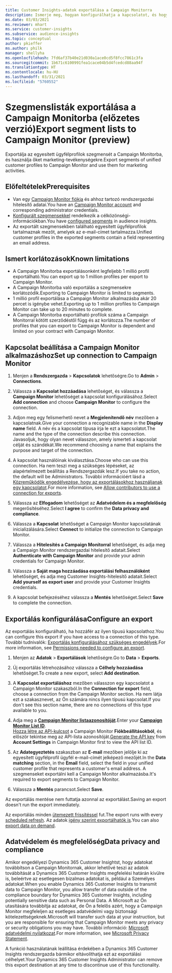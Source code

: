 ```yaml
---
title: Customer Insights-adatok exportálása a Campaign Monitorra
description: Ismerje meg, hogyan konfigurálhatja a kapcsolatot, és hogyan exportálhatja a Campaign Monitorba.
ms.date: 03/03/2021
ms.reviewer: mhart
ms.service: customer-insights
ms.subservice: audience-insights
ms.topic: conceptual
author: pkieffer
ms.author: philk
manager: shellyha
ms.openlocfilehash: 7fd6af37b40e21d030a1ace0cd5f8fcc7861c3fa
ms.sourcegitcommit: 1b671c6100991fea1cace04b5d4fcedcd88aa94f
ms.translationtype: HT
ms.contentlocale: hu-HU
ms.lasthandoff: 03/31/2021
ms.locfileid: "5760552"
---
```

# <a name="export-segment-lists-to-campaign-monitor-preview"></a><span data-ttu-id="d4c7c-103">Szegmenslisták exportálása a Campaign Monitorba (előzetes verzió)</span><span class="sxs-lookup"><span data-stu-id="d4c7c-103">Export segment lists to Campaign Monitor (preview)</span></span>

<span data-ttu-id="d4c7c-104">Exportálja az egyesített ügyfélprofilok szegmensét a Campaign Monitorba, és használja őket marketing-tevékenységekre.</span><span class="sxs-lookup"><span data-stu-id="d4c7c-104">Export segments of unified customer profiles to Campaign Monitor and use them for marketing activities.</span></span>

## <a name="prerequisites"></a><span data-ttu-id="d4c7c-105">Előfeltételek</span><span class="sxs-lookup"><span data-stu-id="d4c7c-105">Prerequisites</span></span>

-   <span data-ttu-id="d4c7c-106">Van egy [Campaign Monitor fiókja](https://www.campaignmonitor.com/) és ahhoz tartozó rendszergazdai hitelesítő adatai.</span><span class="sxs-lookup"><span data-stu-id="d4c7c-106">You have an [Campaign Monitor account](https://www.campaignmonitor.com/) and corresponding administrator credentials.</span></span>
-   <span data-ttu-id="d4c7c-107">[Konfigurált szegmensekkel](segments.md) rendelkezik a célközönségi-információkban.</span><span class="sxs-lookup"><span data-stu-id="d4c7c-107">You have [configured segments](segments.md) in audience insights.</span></span>
-   <span data-ttu-id="d4c7c-108">Az exportált szegmensekben található egyesített ügyfélprofilok tartalmaznak mezőt, amelyek az e-mail-címet tartalmazza.</span><span class="sxs-lookup"><span data-stu-id="d4c7c-108">Unified customer profiles in the exported segments contain a field representing an email address.</span></span>

## <a name="known-limitations"></a><span data-ttu-id="d4c7c-109">Ismert korlátozások</span><span class="sxs-lookup"><span data-stu-id="d4c7c-109">Known limitations</span></span>

- <span data-ttu-id="d4c7c-110">A Campaign Monitorba exportálásonként legfeljebb 1 millió profil exportálható.</span><span class="sxs-lookup"><span data-stu-id="d4c7c-110">You can export up to 1 million profiles per export to Campaign Monitor.</span></span>
- <span data-ttu-id="d4c7c-111">A Campaign Monitorba való exportálás a szegmensekre korlátozódik.</span><span class="sxs-lookup"><span data-stu-id="d4c7c-111">Exporting to Campaign Monitor is limited to segments.</span></span>
- <span data-ttu-id="d4c7c-112">1 millió profil exportálása a Campaign Monitor alkalmazásba akár 20 percet is igénybe vehet.</span><span class="sxs-lookup"><span data-stu-id="d4c7c-112">Exporting up to 1 million profiles to Campaign Monitor can take up to 20 minutes to complete.</span></span> 
- <span data-ttu-id="d4c7c-113">A Campaign Monitorba exportálható profilok száma a Campaign Monitorral kötött szerződéstől függ és az korlátozza.</span><span class="sxs-lookup"><span data-stu-id="d4c7c-113">The number of profiles that you can export to Campaign Monitor is dependent and limited on your contract with Campaign Monitor.</span></span>

## <a name="set-up-connection-to-campaign-monitor"></a><span data-ttu-id="d4c7c-114">Kapcsolat beállítása a Campaign Monitor alkalmazáshoz</span><span class="sxs-lookup"><span data-stu-id="d4c7c-114">Set up connection to Campaign Monitor</span></span>

1. <span data-ttu-id="d4c7c-115">Menjen a **Rendszergazda** > **Kapcsolatok** lehetőségre.</span><span class="sxs-lookup"><span data-stu-id="d4c7c-115">Go to **Admin** > **Connections**.</span></span>

1. <span data-ttu-id="d4c7c-116">Válassza a **Kapcsolat hozzáadása** lehetőséget, és válassza a **Campaign Monitor** lehetőséget a kapcsolat konfigurálásához.</span><span class="sxs-lookup"><span data-stu-id="d4c7c-116">Select **Add connection** and choose **Campaign Monitor** to configure the connection.</span></span>

1. <span data-ttu-id="d4c7c-117">Adjon meg egy felismerhető nevet a **Megjelenítendő név** mezőben a kapcsolatnak.</span><span class="sxs-lookup"><span data-stu-id="d4c7c-117">Give your connection a recognizable name in the **Display name** field.</span></span> <span data-ttu-id="d4c7c-118">A név és a kapcsolat típusa írja le ezt a kapcsolatot.</span><span class="sxs-lookup"><span data-stu-id="d4c7c-118">The name and the type of the connection describe this connection.</span></span> <span data-ttu-id="d4c7c-119">Javasoljuk, hogy olyan nevet válasszon, amely ismerteti a kapcsolat célját és szándékát.</span><span class="sxs-lookup"><span data-stu-id="d4c7c-119">We recommend choosing a name that explains the purpose and target of the connection.</span></span>

1. <span data-ttu-id="d4c7c-120">A kapcsolat használóinak kiválasztása.</span><span class="sxs-lookup"><span data-stu-id="d4c7c-120">Choose who can use this connection.</span></span> <span data-ttu-id="d4c7c-121">Ha nem teszi meg a szükséges lépéseket, az alapértelmezett beállítás a Rendszergazdák lesz.</span><span class="sxs-lookup"><span data-stu-id="d4c7c-121">If you take no action, the default will be Administrators.</span></span> <span data-ttu-id="d4c7c-122">További információért lásd a [Közreműködők engedélyezése, hogy az exportálásokhoz használjanak egy kapcsolatot](connections.md#allow-contributors-to-use-a-connection-for-exports).</span><span class="sxs-lookup"><span data-stu-id="d4c7c-122">For more information, see [Allow contributors to use a connection for exports](connections.md#allow-contributors-to-use-a-connection-for-exports).</span></span>

1. <span data-ttu-id="d4c7c-123">Válassza az **Elfogadom** lehetőséget az **Adatvédelem és a megfelelőség** megerősítéséhez.</span><span class="sxs-lookup"><span data-stu-id="d4c7c-123">Select **I agree** to confirm the **Data privacy and compliance**.</span></span>

1. <span data-ttu-id="d4c7c-124">Válassza a **Kapcsolat** lehetőséget a Campaign Monitor kapcsolatának inicializálására.</span><span class="sxs-lookup"><span data-stu-id="d4c7c-124">Select **Connect** to initialize the connection to Campaign Monitor.</span></span>

1. <span data-ttu-id="d4c7c-125">Válassza a **Hitelesítés a Campaign Monitorral** lehetőséget, és adja meg a Campaign Monitor rendszergazdai hitelesítő adatait.</span><span class="sxs-lookup"><span data-stu-id="d4c7c-125">Select **Authenticate with Campaign Monitor** and provide your admin credentials for Campaign Monitor.</span></span>

1. <span data-ttu-id="d4c7c-126">Válassza a **Saját maga hozzáadása exportálási felhasználóként** lehetőséget, és adja meg Customer Insights-hitelesítő adatait.</span><span class="sxs-lookup"><span data-stu-id="d4c7c-126">Select **Add yourself as export user** and provide your Customer Insights credentials.</span></span>

1. <span data-ttu-id="d4c7c-127">A kapcsolat befejezéséhez válassza a **Mentés** lehetőséget.</span><span class="sxs-lookup"><span data-stu-id="d4c7c-127">Select **Save** to complete the connection.</span></span>

## <a name="configure-an-export"></a><span data-ttu-id="d4c7c-128">Exportálás konfigurálása</span><span class="sxs-lookup"><span data-stu-id="d4c7c-128">Configure an export</span></span>

<span data-ttu-id="d4c7c-129">Az exportálás konfigurálható, ha hozzáfér az ilyen típusú kapcsolathoz.</span><span class="sxs-lookup"><span data-stu-id="d4c7c-129">You can configure this export if you have access to a connection of this type.</span></span> <span data-ttu-id="d4c7c-130">További tudnivalók: [Exportálás konfigurálásához szükséges engedélyek](export-destinations.md#set-up-a-new-export).</span><span class="sxs-lookup"><span data-stu-id="d4c7c-130">For more information, see [Permissions needed to configure an export](export-destinations.md#set-up-a-new-export).</span></span>

1. <span data-ttu-id="d4c7c-131">Menjen az **Adatok** > **Exportálások** lehetőségre.</span><span class="sxs-lookup"><span data-stu-id="d4c7c-131">Go to **Data** > **Exports**.</span></span>

1. <span data-ttu-id="d4c7c-132">Új exportálás létrehozásához válassza a **Célhely hozzáadása** lehetőséget.</span><span class="sxs-lookup"><span data-stu-id="d4c7c-132">To create a new export, select **Add destination**.</span></span>

1. <span data-ttu-id="d4c7c-133">A **Kapcsolat exportáláshoz** mezőben válasszon egy kapcsolatot a Campaign Monitor szakaszból.</span><span class="sxs-lookup"><span data-stu-id="d4c7c-133">In the **Connection for export** field, choose a connection from the Campaign Monitor section.</span></span> <span data-ttu-id="d4c7c-134">Ha nem látja ezt a szakasznevet, az Ön számára nincs ilyen típusú kapcsolat.</span><span class="sxs-lookup"><span data-stu-id="d4c7c-134">If you don't see this section name, there are no connections of this type available to you.</span></span>

1. <span data-ttu-id="d4c7c-135">Adja meg a [**Campaign Monitor listaazonosítóját**](https://www.campaignmonitor.com/api/getting-started/#your-list-id).</span><span class="sxs-lookup"><span data-stu-id="d4c7c-135">Enter your [**Campaign Monitor List ID**](https://www.campaignmonitor.com/api/getting-started/#your-list-id).</span></span>    
   <span data-ttu-id="d4c7c-136">[Hozza létre az API-kulcsot](https://www.campaignmonitor.com/api/getting-started/) a Campaign Monitor **Fiókbeállításokból**, és először tekintse meg az API-lista azonosítóját.</span><span class="sxs-lookup"><span data-stu-id="d4c7c-136">[Generate the API key](https://www.campaignmonitor.com/api/getting-started/) from **Account Settings** in Campaign Monitor first to view the API list ID.</span></span>  

3. <span data-ttu-id="d4c7c-137">Az **Adategyeztetés** szakaszban az **E-mail** mezőben jelölje ki az egyesített ügyfélprofil ügyfél e-mail-címét jelképező mezőjét.</span><span class="sxs-lookup"><span data-stu-id="d4c7c-137">In the **Data matching** section, in the **Email** field, select the field in your unified customer profile that represents a customer's email address.</span></span> <span data-ttu-id="d4c7c-138">A szegmenseket exportálni kell a Campaign Monitor alkalmazásba.</span><span class="sxs-lookup"><span data-stu-id="d4c7c-138">It's required to export segments to Campaign Monitor.</span></span>

1. <span data-ttu-id="d4c7c-139">Válassza a **Mentés** parancsot.</span><span class="sxs-lookup"><span data-stu-id="d4c7c-139">Select **Save**.</span></span>

<span data-ttu-id="d4c7c-140">Az exportálás mentése nem futtatja azonnal az exportálást.</span><span class="sxs-lookup"><span data-stu-id="d4c7c-140">Saving an export doesn't run the export immediately.</span></span>

<span data-ttu-id="d4c7c-141">Az exportálás minden [ütemezett frissítéssel](system.md#schedule-tab) fut.</span><span class="sxs-lookup"><span data-stu-id="d4c7c-141">The export runs with every [scheduled refresh](system.md#schedule-tab).</span></span> <span data-ttu-id="d4c7c-142">Az adatok [igény szerint exportálhatók is](export-destinations.md#run-exports-on-demand).</span><span class="sxs-lookup"><span data-stu-id="d4c7c-142">You can also [export data on demand](export-destinations.md#run-exports-on-demand).</span></span> 


## <a name="data-privacy-and-compliance"></a><span data-ttu-id="d4c7c-143">Adatvédelem és megfelelőség</span><span class="sxs-lookup"><span data-stu-id="d4c7c-143">Data privacy and compliance</span></span>

<span data-ttu-id="d4c7c-144">Amikor engedélyezi Dynamics 365 Customer Insightst, hogy adatokat továbbítson a Campaign Monitornak, akkor lehetővé teszi az adatok továbbítását a Dynamics 365 Customer Insights megfelelési határán kívülre is, beleértve az esetlegesen bizalmas adatokat is, például a Személyes adatokat.</span><span class="sxs-lookup"><span data-stu-id="d4c7c-144">When you enable Dynamics 365 Customer Insights to transmit data to Campaign Monitor, you allow transfer of data outside of the compliance boundary for Dynamics 365 Customer Insights, including potentially sensitive data such as Personal Data.</span></span> <span data-ttu-id="d4c7c-145">A Microsoft az Ön utasítására továbbítja az adatokat, de Ön a felelős azért, hogy a Campaign Monitor megfeleljen az esetleges adatvédelmi vagy biztonsági kötelezettségeknek.</span><span class="sxs-lookup"><span data-stu-id="d4c7c-145">Microsoft will transfer such data at your instruction, but you are responsible for ensuring that Campaign Monitor meets any privacy or security obligations you may have.</span></span> <span data-ttu-id="d4c7c-146">További információ: [Microsoft adatvédelmi nyilatkozat](https://go.microsoft.com/fwlink/?linkid=396732).</span><span class="sxs-lookup"><span data-stu-id="d4c7c-146">For more information, see [Microsoft Privacy Statement](https://go.microsoft.com/fwlink/?linkid=396732).</span></span>

<span data-ttu-id="d4c7c-147">A funkció használatának leállítása érdekében a Dynamics 365 Customer Insights rendszergazda bármikor eltávolíthatja ezt az exportálási célhelyet.</span><span class="sxs-lookup"><span data-stu-id="d4c7c-147">Your Dynamics 365 Customer Insights Administrator can remove this export destination at any time to discontinue use of this functionality.</span></span>

